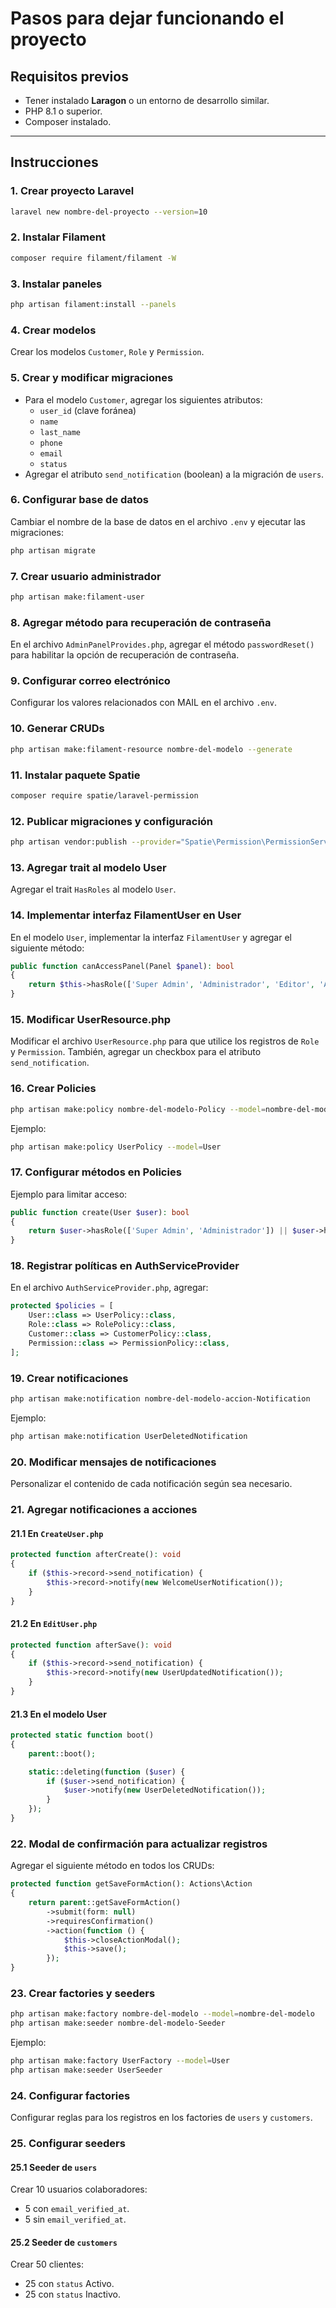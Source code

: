 # Pasos para dejar funcionando el proyecto

## Requisitos previos

- Tener instalado **Laragon** o un entorno de desarrollo similar.
- PHP 8.1 o superior.
- Composer instalado.

---

## Instrucciones

### 1. Crear proyecto Laravel

```bash
laravel new nombre-del-proyecto --version=10
```

### 2. Instalar Filament

```bash
composer require filament/filament -W
```

### 3. Instalar paneles

```bash
php artisan filament:install --panels
```

### 4. Crear modelos

Crear los modelos `Customer`, `Role` y `Permission`.

### 5. Crear y modificar migraciones

- Para el modelo `Customer`, agregar los siguientes atributos:
  - `user_id` (clave foránea)
  - `name`
  - `last_name`
  - `phone`
  - `email`
  - `status`
- Agregar el atributo `send_notification` (boolean) a la migración de `users`.

### 6. Configurar base de datos

Cambiar el nombre de la base de datos en el archivo `.env` y ejecutar las migraciones:

```bash
php artisan migrate
```

### 7. Crear usuario administrador

```bash
php artisan make:filament-user
```

### 8. Agregar método para recuperación de contraseña

En el archivo `AdminPanelProvides.php`, agregar el método `passwordReset()` para habilitar la opción de recuperación de contraseña.

### 9. Configurar correo electrónico

Configurar los valores relacionados con MAIL en el archivo `.env`.

### 10. Generar CRUDs

```bash
php artisan make:filament-resource nombre-del-modelo --generate
```

### 11. Instalar paquete Spatie

```bash
composer require spatie/laravel-permission
```

### 12. Publicar migraciones y configuración

```bash
php artisan vendor:publish --provider="Spatie\Permission\PermissionServiceProvider"
```

### 13. Agregar trait al modelo User

Agregar el trait `HasRoles` al modelo `User`.

### 14. Implementar interfaz FilamentUser en User

En el modelo `User`, implementar la interfaz `FilamentUser` y agregar el siguiente método:

```php
public function canAccessPanel(Panel $panel): bool
{
    return $this->hasRole(['Super Admin', 'Administrador', 'Editor', 'Autor', 'Colaborador', 'Subscriptor']);
}
```

### 15. Modificar UserResource.php

Modificar el archivo `UserResource.php` para que utilice los registros de `Role` y `Permission`. También, agregar un checkbox para el atributo `send_notification`.

### 16. Crear Policies

```bash
php artisan make:policy nombre-del-modelo-Policy --model=nombre-del-modelo
```
Ejemplo:
```bash
php artisan make:policy UserPolicy --model=User
```

### 17. Configurar métodos en Policies

Ejemplo para limitar acceso:

```php
public function create(User $user): bool
{
    return $user->hasRole(['Super Admin', 'Administrador']) || $user->hasPermissionTo('Crear cliente');
}
```

### 18. Registrar políticas en AuthServiceProvider

En el archivo `AuthServiceProvider.php`, agregar:

```php
protected $policies = [
    User::class => UserPolicy::class,
    Role::class => RolePolicy::class,
    Customer::class => CustomerPolicy::class,
    Permission::class => PermissionPolicy::class,
];
```

### 19. Crear notificaciones

```bash
php artisan make:notification nombre-del-modelo-accion-Notification
```
Ejemplo:
```bash
php artisan make:notification UserDeletedNotification
```

### 20. Modificar mensajes de notificaciones

Personalizar el contenido de cada notificación según sea necesario.

### 21. Agregar notificaciones a acciones

#### 21.1 En `CreateUser.php`

```php
protected function afterCreate(): void
{
    if ($this->record->send_notification) {
        $this->record->notify(new WelcomeUserNotification());
    }
}
```

#### 21.2 En `EditUser.php`

```php
protected function afterSave(): void
{
    if ($this->record->send_notification) {
        $this->record->notify(new UserUpdatedNotification());
    }
}
```

#### 21.3 En el modelo User

```php
protected static function boot()
{
    parent::boot();

    static::deleting(function ($user) {
        if ($user->send_notification) {
            $user->notify(new UserDeletedNotification());
        }
    });
}
```

### 22. Modal de confirmación para actualizar registros

Agregar el siguiente método en todos los CRUDs:

```php
protected function getSaveFormAction(): Actions\Action
{
    return parent::getSaveFormAction()
        ->submit(form: null)
        ->requiresConfirmation()
        ->action(function () {
            $this->closeActionModal();
            $this->save();
        });
}
```

### 23. Crear factories y seeders

```bash
php artisan make:factory nombre-del-modelo --model=nombre-del-modelo
php artisan make:seeder nombre-del-modelo-Seeder
```
Ejemplo:
```bash
php artisan make:factory UserFactory --model=User
php artisan make:seeder UserSeeder
```

### 24. Configurar factories

Configurar reglas para los registros en los factories de `users` y `customers`.

### 25. Configurar seeders

#### 25.1 Seeder de `users`

Crear 10 usuarios colaboradores:
- 5 con `email_verified_at`.
- 5 sin `email_verified_at`.

#### 25.2 Seeder de `customers`

Crear 50 clientes:
- 25 con `status` Activo.
- 25 con `status` Inactivo.

